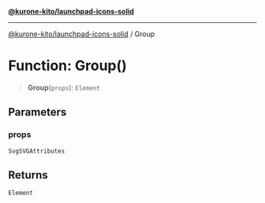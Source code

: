 [**@kurone-kito/launchpad-icons-solid**](../README.md)

***

[@kurone-kito/launchpad-icons-solid](../globals.md) / Group

# Function: Group()

> **Group**(`props`): `Element`

## Parameters

### props

`SvgSVGAttributes`

## Returns

`Element`
